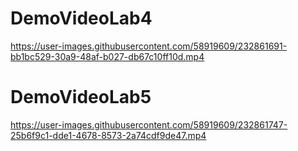 # DemoVideoLab4


https://user-images.githubusercontent.com/58919609/232861691-bb1bc529-30a9-48af-b027-db67c10ff10d.mp4

# DemoVideoLab5


https://user-images.githubusercontent.com/58919609/232861747-25b6f9c1-dde1-4678-8573-2a74cdf9de47.mp4

